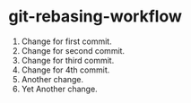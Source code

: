 git-rebasing-workflow
=====================

1.  Change for first commit.
2.  Change for second commit.
3.  Change for third commit.
4.  Change for 4th commit.
5.  Another change.
6.  Yet Another change.
